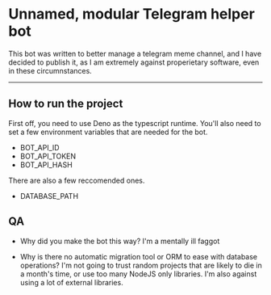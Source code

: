 # Unnamed, modular Telegram helper bot
This bot was written to better manage a telegram meme channel, and I have decided to publish it, as I am extremely against properietary software, even in these circumnstances.

---

## How to run the project
First off, you need to use Deno as the typescript runtime.
You'll also need to set a few environment variables that are needed for the bot.

- BOT_API_ID
- BOT_API_TOKEN
- BOT_API_HASH

There are also a few reccomended ones.
- DATABASE_PATH

## QA
- Why did you make the bot this way?
    I'm a mentally ill faggot

- Why is there no automatic migration tool or ORM to ease with database operations?
    I'm not going to trust random projects that are likely to die in a month's time, or use too many NodeJS only libraries.
    I'm also against using a lot of external libraries.
